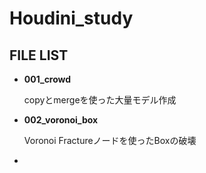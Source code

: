 # Houdini_study

## FILE LIST

- **001_crowd**

  copyとmergeを使った大量モデル作成

- **002_voronoi_box**

  Voronoi Fractureノードを使ったBoxの破壊

- 

